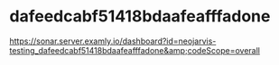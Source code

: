 # dafeedcabf51418bdaafeafffadone
https://sonar.server.examly.io/dashboard?id=neojarvis-testing_dafeedcabf51418bdaafeafffadone&amp;codeScope=overall
